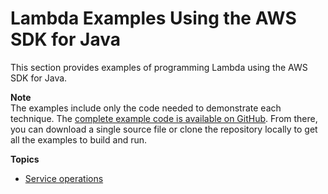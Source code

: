 # Lambda Examples Using the AWS SDK for Java<a name="lambda-examples"></a>

This section provides examples of programming Lambda using the AWS SDK for Java\.

**Note**  
The examples include only the code needed to demonstrate each technique\. The [complete example code is available on GitHub](https://github.com/awsdocs/aws-doc-sdk-examples/tree/master/java)\. From there, you can download a single source file or clone the repository locally to get all the examples to build and run\.

**Topics**
+ [Service operations](examples-lambda.md)